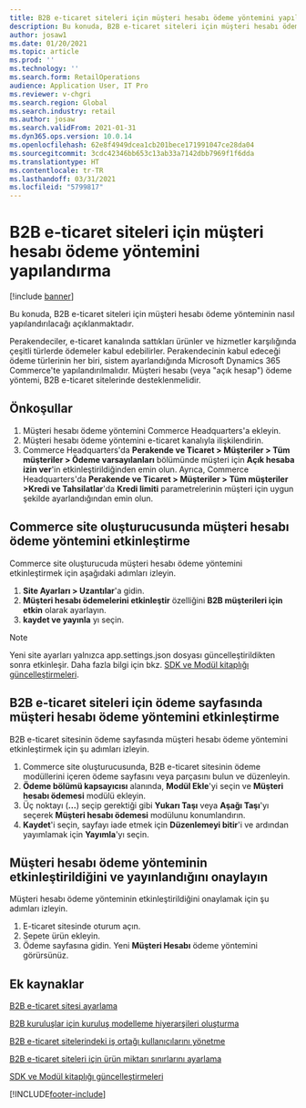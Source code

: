 ```yaml
---
title: B2B e-ticaret siteleri için müşteri hesabı ödeme yöntemini yapılandırma
description: Bu konuda, B2B e-ticaret siteleri için müşteri hesabı ödeme yönteminin nasıl yapılandırılacağı açıklanmaktadır.
author: josaw1
ms.date: 01/20/2021
ms.topic: article
ms.prod: ''
ms.technology: ''
ms.search.form: RetailOperations
audience: Application User, IT Pro
ms.reviewer: v-chgri
ms.search.region: Global
ms.search.industry: retail
ms.author: josaw
ms.search.validFrom: 2021-01-31
ms.dyn365.ops.version: 10.0.14
ms.openlocfilehash: 62e8f4949dcea1cb201bece171991047ce28da04
ms.sourcegitcommit: 3cdc42346bb653c13ab33a7142dbb7969f1f6dda
ms.translationtype: HT
ms.contentlocale: tr-TR
ms.lasthandoff: 03/31/2021
ms.locfileid: "5799817"
---
```

# <a name="configure-the-customer-account-payment-method-for-b2b-e-commerce-sites"></a>B2B e-ticaret siteleri için müşteri hesabı ödeme yöntemini yapılandırma

[!include [banner](../../includes/banner.md)]

Bu konuda, B2B e-ticaret siteleri için müşteri hesabı ödeme yönteminin nasıl yapılandırılacağı açıklanmaktadır.

Perakendeciler, e-ticaret kanalında sattıkları ürünler ve hizmetler karşılığında çeşitli türlerde ödemeler kabul edebilirler. Perakendecinin kabul edeceği ödeme türlerinin her biri, sistem ayarlandığında Microsoft Dynamics 365 Commerce'te yapılandırılmalıdır. Müşteri hesabı (veya "açık hesap") ödeme yöntemi, B2B e-ticaret sitelerinde desteklenmelidir. 

## <a name="prerequisites"></a>Önkoşullar

1. Müşteri hesabı ödeme yöntemini Commerce Headquarters'a ekleyin.
2. Müşteri hesabı ödeme yöntemini e-ticaret kanalıyla ilişkilendirin.
3. Commerce Headquarters'da **Perakende ve Ticaret \> Müşteriler \> Tüm müşteriler \> Ödeme varsayılanları** bölümünde müşteri için **Açık hesaba izin ver**'in etkinleştirildiğinden emin olun. Ayrıca, Commerce Headquarters'da **Perakende ve Ticaret \> Müşteriler \> Tüm müşteriler \>Kredi ve Tahsilatlar**'da **Kredi limiti** parametrelerinin müşteri için uygun şekilde ayarlandığından emin olun. 

## <a name="enable-the-customer-account-payment-method-in-commerce-site-builder"></a>Commerce site oluşturucusunda müşteri hesabı ödeme yöntemini etkinleştirme 

Commerce site oluşturucuda müşteri hesabı ödeme yöntemini etkinleştirmek için aşağıdaki adımları izleyin.

1. **Site Ayarları \> Uzantılar**'a gidin.
1. **Müşteri hesabı ödemelerini etkinleştir** özelliğini **B2B müşterileri için etkin** olarak ayarlayın. 
1. **kaydet ve yayınla** yı seçin.

> [!NOTE]
> Yeni site ayarları yalnızca app.settings.json dosyası güncelleştirildikten sonra etkinleşir. Daha fazla bilgi için bkz. [SDK ve Modül kitaplığı güncelleştirmeleri](../e-commerce-extensibility/sdk-updates.md).

## <a name="enable-the-customer-account-payment-method-on-the-checkout-page-for-the-b2b-e-commerce-site"></a>B2B e-ticaret siteleri için ödeme sayfasında müşteri hesabı ödeme yöntemini etkinleştirme

B2B e-ticaret sitesinin ödeme sayfasında müşteri hesabı ödeme yöntemini etkinleştirmek için şu adımları izleyin.

1. Commerce site oluşturucusunda, B2B e-ticaret sitesinin ödeme modüllerini içeren ödeme sayfasını veya parçasını bulun ve düzenleyin.
1. **Ödeme bölümü kapsayıcısı** alanında, **Modül Ekle**'yi seçin ve **Müşteri hesabı ödemesi** modülü ekleyin.
1. Üç noktayı (**...**) seçip gerektiği gibi **Yukarı Taşı** veya **Aşağı Taşı**'yı seçerek **Müşteri hesabı ödemesi** modülunu konumlandırın.
1. **Kaydet**'i seçin, sayfayı iade etmek için **Düzenlemeyi bitir**'i ve ardından yayımlamak için **Yayımla**'yı seçin.

## <a name="confirm-that-the-customer-account-payment-method-has-been-enabled-and-published"></a>Müşteri hesabı ödeme yönteminin etkinleştirildiğini ve yayınlandığını onaylayın

Müşteri hesabı ödeme yönteminin etkinleştirildiğini onaylamak için şu adımları izleyin.

1. E-ticaret sitesinde oturum açın.
1. Sepete ürün ekleyin.
1. Ödeme sayfasına gidin. Yeni **Müşteri Hesabı** ödeme yöntemini görürsünüz.

## <a name="additional-resources"></a>Ek kaynaklar

[B2B e-ticaret sitesi ayarlama](set-up-b2b-site.md)

[B2B kuruluşlar için kuruluş modelleme hiyerarşileri oluşturma](org-model.md)

[B2B e-ticaret sitelerindeki iş ortağı kullanıcılarını yönetme](manage-b2b-users.md)

[B2B e-ticaret siteleri için ürün miktarı sınırlarını ayarlama](quantity-limits.md)

[SDK ve Modül kitaplığı güncelleştirmeleri](../e-commerce-extensibility/sdk-updates.md)


[!INCLUDE[footer-include](../../includes/footer-banner.md)]
